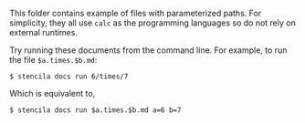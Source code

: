 This folder contains example of files with parameterized paths. For simplicity, they all use `calc` as the programming languages so do not
rely on external runtimes.

Try running these documents from the command line. For example, to run the file `$a.times.$b.md`:

```console
$ stencila docs run 6/times/7
```

Which is equivalent to,

```console
$ stencila docs run $a.times.$b.md a=6 b=7
```
